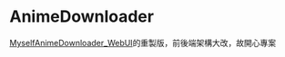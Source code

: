 # AnimeDownloader

[MyselfAnimeDownloader_WebUI](https://github.com/AloneAlongLife/MyselfAnimeDownloader_WebUI)的重製版，前後端架構大改，故開心專案